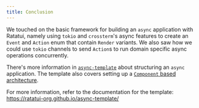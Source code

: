 ```yaml
---
title: Conclusion
---
```


We touched on the basic framework for building an `async` application with Ratatui, namely using
`tokio` and `crossterm`'s async features to create an `Event` and `Action` enum that contain
`Render` variants. We also saw how we could use `tokio` channels to send `Action`s to run domain
specific async operations concurrently.

There's more information in [`async-template`](https://github.com/ratatui-org/async-template) about
structuring an `async` application. The template also covers setting up a
[`Component` based architecture](/concepts/application-patterns/component-architecture/).

For more information, refer to the documentation for the template:
<https://ratatui-org.github.io/async-template/>
